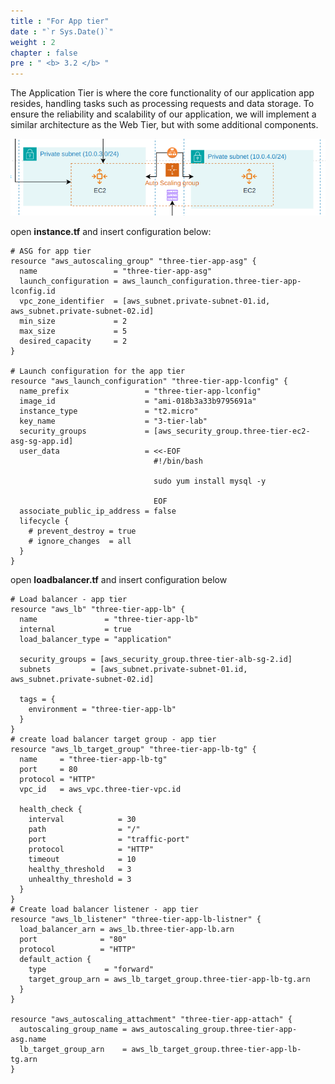 ```yaml
---
title : "For App tier"
date : "`r Sys.Date()`"
weight : 2
chapter : false
pre : " <b> 3.2 </b> "
---
```



The Application Tier is where the core functionality of our application app resides, handling tasks such as processing requests and data storage. To ensure the reliability and scalability of our application, we will implement a similar architecture as the Web Tier, but with some additional components.

![Web Tier](/images/3.configure/004-apptier.png)


open **instance.tf** and insert configuration below:

```
# ASG for app tier
resource "aws_autoscaling_group" "three-tier-app-asg" {
  name                 = "three-tier-app-asg"
  launch_configuration = aws_launch_configuration.three-tier-app-lconfig.id
  vpc_zone_identifier  = [aws_subnet.private-subnet-01.id, aws_subnet.private-subnet-02.id]
  min_size             = 2
  max_size             = 5
  desired_capacity     = 2
}

# Launch configuration for the app tier
resource "aws_launch_configuration" "three-tier-app-lconfig" {
  name_prefix                 = "three-tier-app-lconfig"
  image_id                    = "ami-018b3a33b9795691a"
  instance_type               = "t2.micro"
  key_name                    = "3-tier-lab"
  security_groups             = [aws_security_group.three-tier-ec2-asg-sg-app.id]
  user_data                   = <<-EOF
                                #!/bin/bash

                                sudo yum install mysql -y

                                EOF
  associate_public_ip_address = false
  lifecycle {
    # prevent_destroy = true
    # ignore_changes  = all
  }
}
```

open **loadbalancer.tf** and insert configuration below


```
# Load balancer - app tier
resource "aws_lb" "three-tier-app-lb" {
  name               = "three-tier-app-lb"
  internal           = true
  load_balancer_type = "application"

  security_groups = [aws_security_group.three-tier-alb-sg-2.id]
  subnets         = [aws_subnet.private-subnet-01.id, aws_subnet.private-subnet-02.id]

  tags = {
    environment = "three-tier-app-lb"
  }
}
# create load balancer target group - app tier
resource "aws_lb_target_group" "three-tier-app-lb-tg" {
  name     = "three-tier-app-lb-tg"
  port     = 80
  protocol = "HTTP"
  vpc_id   = aws_vpc.three-tier-vpc.id

  health_check {
    interval            = 30
    path                = "/"
    port                = "traffic-port"
    protocol            = "HTTP"
    timeout             = 10
    healthy_threshold   = 3
    unhealthy_threshold = 3
  }
}
# Create load balancer listener - app tier
resource "aws_lb_listener" "three-tier-app-lb-listner" {
  load_balancer_arn = aws_lb.three-tier-app-lb.arn
  port              = "80"
  protocol          = "HTTP"
  default_action {
    type             = "forward"
    target_group_arn = aws_lb_target_group.three-tier-app-lb-tg.arn
  }
}

resource "aws_autoscaling_attachment" "three-tier-app-attach" {
  autoscaling_group_name = aws_autoscaling_group.three-tier-app-asg.name
  lb_target_group_arn    = aws_lb_target_group.three-tier-app-lb-tg.arn
}

```